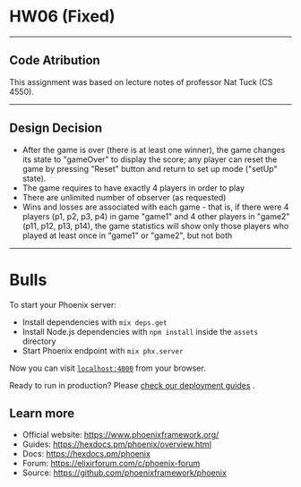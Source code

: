 # HW06 (Fixed)

---

## Code Atribution

This assignment was based on lecture notes of professor Nat Tuck (CS
4550).

---

## Design Decision

- After the game is over (there is at least one winner), the game
  changes its state to "gameOver" to display the score; any player can
  reset the game by pressing "Reset" button and return to set up
  mode ("setUp" state).
- The game requires to have exactly 4 players in order to play
- There are unlimited number of observer (as requested)
- Wins and losses are associated with each game - that is, if there
  were 4 players (p1, p2, p3, p4)
  in game "game1" and 4 other players in "game2" (p11, p12, p13, p14),
  the game statistics will show only those players who played at least
  once in "game1" or "game2", but not both

---

# Bulls

To start your Phoenix server:

* Install dependencies with `mix deps.get`
* Install Node.js dependencies with `npm install` inside the `assets`
  directory
* Start Phoenix endpoint with `mix phx.server`

Now you can visit [`localhost:4000`](http://localhost:4000) from your
browser.

Ready to run in production?
Please [check our deployment guides](https://hexdocs.pm/phoenix/deployment.html)
.

## Learn more

* Official website: https://www.phoenixframework.org/
* Guides: https://hexdocs.pm/phoenix/overview.html
* Docs: https://hexdocs.pm/phoenix
* Forum: https://elixirforum.com/c/phoenix-forum
* Source: https://github.com/phoenixframework/phoenix
